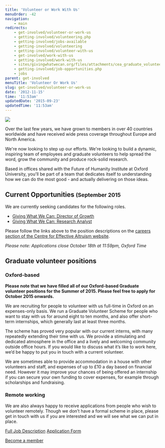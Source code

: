 ```yaml
---
title: 'Volunteer or Work With Us'
menuOrder: -42
navigation:
    - main
redirects:
    - get-involved/volunteer-or-work-us
    - getting-involved/volunteering.php
    - getting-involved/jobs-available
    - getting-involved/volunteering
    - getting-involved/volunteer-with-us
    - get-involved/work-with-us
    - getting-involved/work-with-us
    - sites/givingwhatwecan.org/files/attachments/cea_graduate_volunteers_and_interns.pdf
    - getting-involved/job-opportunities.php
    - jobs
parent: get-involved
menuTitle: 'Volunteer Or Work Us'
slug: get-involved/volunteer-or-work-us
date: '2012-11-15'
time: '11:53am'
updatedDate: '2015-09-23'
updatedTime: '11:53am'
---
```

![](/images/uploads/michelleben.jpg)

Over the last few years, we have grown to members in over 40 countries worldwide and have received wide press coverage throughout Europe and North America.

We're now looking to step up our efforts. We're looking to build a dynamic, inspiring team of employees and graduate volunteers to help spread the word, grow the community and produce rock-solid research.

Based in offices shared with the Future of Humanity Institute at Oxford University, you'll be part of a team that dedicates itself to understanding how we can do the most good - and actually delivering on those ideas.

## Current Opportunities <small>(September 2015</small>

We are currently seeking candidates for the following roles.

*   [Giving What We Can: Director of Growth](https://www.centreforeffectivealtruism.org/careers/giving-what-we-can-director-of-growth)
*   [Giving What We Can: Research Analyst](https://www.centreforeffectivealtruism.org/careers/giving-what-we-can-research-analyst)

Please follow the links above to the position descriptions on the [careers section of the Centre for Effective Altruism website](https://www.centreforeffectivealtruism.org/careers).

_Please note: Applications close October 18th at 11:59pm, Oxford Time_

## Graduate volunteer positions

### Oxford-based

**Please note that we have filled all of our Oxford-based Graduate volunteer positions for the Summer of 2015\. Please feel free to apply for October 2015 onwards.**

We are recruiting for people to volunteer with us full-time in Oxford on an expenses-only basis. We run a Graduate Volunteer Scheme for people who want to stay with us for around eight to ten months, and also offer short-term internships, which generally last at least three months.

The scheme has proved very popular with our current interns, with many repeatedly extending their time with us. We provide a stimulating and dedicated atmosphere in the office and a lively and welcoming community outside office hours. If you would like to discuss what it’s like to work here, we’d be happy to put you in touch with a current volunteer.

We are sometimes able to provide accommodation in a house with other volunteers and staff, and expenses of up to £10 a day based on financial need. However it may improve your chances of being offered an internship if you can secure your own funding to cover expenses, for example through scholarships and fundraising.

### Remote working

We are also always happy to receive applications from people who wish to volunteer remotely. Though we don’t have a formal scheme in place, please get in touch with us if you are interested and we will see what we can put in place.

[Full Job Description](http://home.centreforeffectivealtruism.org/careers/graduate-volunteer-scheme)
[Application Form](https://docs.google.com/forms/d/1UOrtl2KUvuEF041_TsbJ9iKy6JgkpAhbRPvjr33AaNs/viewform)

<a href="/get-involved/join-us" class="btn btn-primary">Become a member</a>